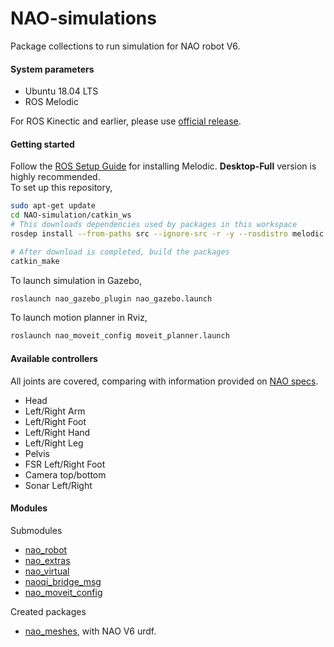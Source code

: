 # NAO-simulations
Package collections to run simulation for NAO robot V6. 

#### System parameters
- Ubuntu 18.04 LTS
- ROS Melodic

For ROS Kinectic and earlier, please use [official release](http://wiki.ros.org/nao). 

#### Getting started
Follow the [ROS Setup Guide](http://wiki.ros.org/melodic/Installation/Ubuntu) for installing Melodic. **Desktop-Full** version is highly recommended.   
To set up this repository,
```bash
sudo apt-get update
cd NAO-simulation/catkin_ws
# This downloads dependencies used by packages in this workspace
rosdep install --from-paths src --ignore-src -r -y --rosdistro melodic

# After download is completed, build the packages
catkin_make
``` 

To launch simulation in Gazebo,
```bash
roslaunch nao_gazebo_plugin nao_gazebo.launch
```

To launch motion planner in Rviz,
```bash
roslaunch nao_moveit_config moveit_planner.launch
```

#### Available controllers
All joints are covered, comparing with information provided on [NAO specs](http://doc.aldebaran.com/2-8/family/nao_technical/lola/actuator_sensor_names.html).
- Head
- Left/Right Arm
- Left/Right Foot
- Left/Right Hand
- Left/Right Leg
- Pelvis
- FSR Left/Right Foot
- Camera top/bottom
- Sonar Left/Right


#### Modules
Submodules
- [nao_robot](https://github.com/ros-naoqi/nao_robot)
- [nao_extras](https://github.com/ros-naoqi/nao_extras)
- [nao_virtual](https://github.com/ros-naoqi/nao_virtual)
- [naoqi_bridge_msg](https://github.com/ros-naoqi/naoqi_bridge_msgs)
- [nao_moveit_config](https://github.com/ros-naoqi/nao_moveit_config)

Created packages
- [nao_meshes](https://github.com/ros-naoqi/nao_meshes/issues/6), with NAO V6 urdf. 
 